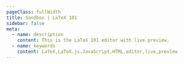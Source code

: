 ```yaml
---
pageClass: fullWidth
title: Sandbox | LaTeX 101
sidebar: false
meta:
  - name: description
    content: This is the LaTeX 101 editor with live preview.
  - name: keywords
    content: LaTeX,LaTeX.js,JavaScript,HTML,editor,live,preview
---
```


<ClientOnly>
  <LtxPlayground />
</ClientOnly>

